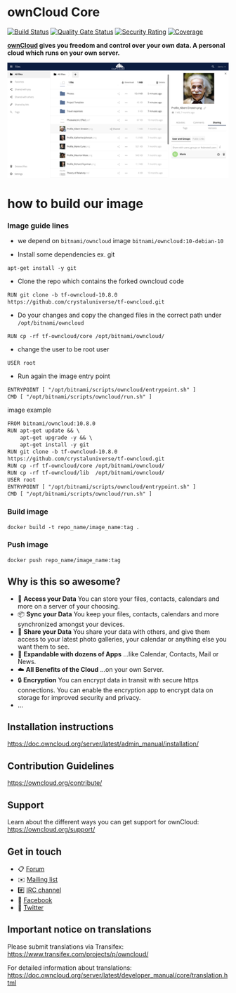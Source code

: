 # ownCloud Core

[![Build Status](https://drone.owncloud.com/api/badges/owncloud/core/status.svg?branch=master)](https://drone.owncloud.com/owncloud/core)
[![Quality Gate Status](https://sonarcloud.io/api/project_badges/measure?project=owncloud_core&metric=alert_status)](https://sonarcloud.io/dashboard?id=owncloud_core)
[![Security Rating](https://sonarcloud.io/api/project_badges/measure?project=owncloud_core&metric=security_rating)](https://sonarcloud.io/dashboard?id=owncloud_core)
[![Coverage](https://sonarcloud.io/api/project_badges/measure?project=owncloud_core&metric=coverage)](https://sonarcloud.io/dashboard?id=owncloud_core)

**[ownCloud](http://ownCloud.org) gives you freedom and control over your own data.
A personal cloud which runs on your own server.**

![](https://github.com/owncloud/screenshots/blob/master/files/sidebar_1.png)

# how to build our image
### Image guide lines
- we depend on `bitnami/owncloud` image 
`bitnami/owncloud:10-debian-10`

- Install some dependencies 
ex. git
```
apt-get install -y git
```

- Clone the repo which contains the forked owncloud code 
```
RUN git clone -b tf-owncloud-10.8.0 https://github.com/crystaluniverse/tf-owncloud.git
```
- Do your changes and copy the changed files in the correct path under `/opt/bitnami/owncloud`
```
RUN cp -rf tf-owncloud/core /opt/bitnami/owncloud/
```

- change the user to be root user
```
USER root
```


- Run again the image entry point
```
ENTRYPOINT [ "/opt/bitnami/scripts/owncloud/entrypoint.sh" ]
CMD [ "/opt/bitnami/scripts/owncloud/run.sh" ]
```

image example
``` 
FROM bitnami/owncloud:10.8.0
RUN apt-get update && \
    apt-get upgrade -y && \
    apt-get install -y git
RUN git clone -b tf-owncloud-10.8.0 https://github.com/crystaluniverse/tf-owncloud.git
RUN cp -rf tf-owncloud/core /opt/bitnami/owncloud/
RUN cp -rf tf-owncloud/lib  /opt/bitnami/owncloud/
USER root
ENTRYPOINT [ "/opt/bitnami/scripts/owncloud/entrypoint.sh" ]
CMD [ "/opt/bitnami/scripts/owncloud/run.sh" ]
```

### Build image
```
docker build -t repo_name/image_name:tag . 
```

### Push image
```
docker push repo_name/image_name:tag
```

## Why is this so awesome?
* :file_folder: **Access your Data** You can store your files, contacts, calendars and more on a server of your choosing.
* :package: **Sync your Data** You keep your files, contacts, calendars and more synchronized amongst your devices.
* :arrows_counterclockwise: **Share your Data** You share your data with others, and give them access to your latest photo galleries, your calendar or anything else you want them to see.
* :rocket: **Expandable with dozens of Apps** ...like Calendar, Contacts, Mail or News.
* :cloud: **All Benefits of the Cloud** ...on your own Server.
* :lock: **Encryption** You can encrypt data in transit with secure https connections. You can enable the encryption app to encrypt data on storage for improved security and privacy.
* ...

## Installation instructions
https://doc.owncloud.org/server/latest/admin_manual/installation/

## Contribution Guidelines
https://owncloud.org/contribute/

## Support
Learn about the different ways you can get support for ownCloud: https://owncloud.org/support/

## Get in touch
* :clipboard: [Forum](https://central.owncloud.org)
* :envelope: [Mailing list](https://mailman.owncloud.org/mailman/listinfo)
* :hash: [IRC channel](https://web.libera.chat/?channels=#owncloud)
* :busts_in_silhouette: [Facebook](https://facebook.com/ownclouders)
* :hatching_chick: [Twitter](https://twitter.com/ownCloud)

## Important notice on translations
Please submit translations via Transifex:
https://www.transifex.com/projects/p/owncloud/

For detailed information about translations:
https://doc.owncloud.org/server/latest/developer_manual/core/translation.html
